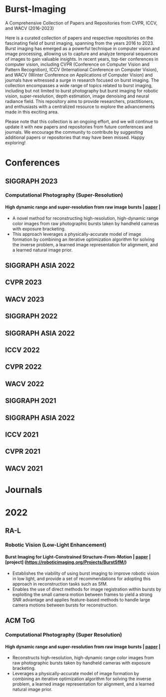 # Burst-Imaging
A Comprehensive Collection of Papers and Repositories from CVPR, ICCV, and WACV (2016-2023)

Here is a curated collection of papers and respective repositories on the fascinating field of burst imaging, spanning from the years 2016 to 2023. Burst imaging has emerged as a powerful technique in computer vision and image processing, allowing us to capture and analyze temporal sequences of images to gain valuable insights. In recent years, top-tier conferences in computer vision, including CVPR (Conference on Computer Vision and Pattern Recognition), ICCV (International Conference on Computer Vision), and WACV (Winter Conference on Applications of Computer Vision) and journals have witnessed a surge in research focused on burst imaging. The collection encompasses a wide range of topics related to burst imaging, including but not limited to burst photography but burst imaging for robotic vision, super-resolution, depth estimation, image denoising and neural radiance field. This repository aims to provide researchers, practitioners, and enthusiasts with a centralized resource to explore the advancements made in this exciting area.

Please note that this collection is an ongoing effort, and we will continue to update it with new papers and repositories from future conferences and journals. We encourage the community to contribute by suggesting additional papers or repositories that may have been missed. Happy exploring!

# Conferences
## SIGGRAPH 2023
### Computational Photography (Super-Resolution)
#### High dynamic range and super-resolution from raw image bursts | [paper](https://dl.acm.org/doi/pdf/10.1145/3528223.3530180/) |
- A novel method for reconstructing high-resolution, high-dynamic range color images from raw photographic bursts taken by handheld cameras with exposure bracketing.
- This approach leverages a physically-accurate model of image formation by combining an iterative optimization algorithm for solving the inverse problem, a learned image representation for alignment, and a learned natural image prior.

## SIGGRAPH ASIA 2022

## CVPR 2023

## WACV 2023

## SIGGRAPH 2022

## SIGGRAPH ASIA 2022

## ICCV 2022

## CVPR 2022

## WACV 2022

## SIGGRAPH 2021

## SIGGRAPH ASIA 2022

## ICCV 2021

## CVPR 2021

## WACV 2021

# Journals
# 2022
## RA-L
### Robotic Vision (Low-Light Enhancement)
#### Burst Imaging for Light-Constrained Structure-From-Motion | [paper](https://roboticimaging.org/Papers/ravendran2022burst.pdf/) | [project] (https://roboticimaging.org/Projects/BurstSfM/)
- Establishes the viability of using burst imaging to improve robotic vision in low light, and provide a set of recommendations for adopting this approach in reconstruction tasks such as SfM.
- Enables the use of direct methods for image registration within bursts by exploiting the small camera motion between frames to yield a strong SNR advantage and applies feature-based methods to handle large camera motions between bursts for reconstruction.
  
## ACM ToG
### Computational Photography (Super Resolution)
#### High dynamic range and super-resolution from raw image bursts | [paper](https://dl.acm.org/doi/pdf/10.1145/3528223.3530180/) |
- Reconstructs high-resolution, high-dynamic range color images from raw photographic bursts taken by handheld cameras with exposure bracketing.
- Leverages a physically-accurate model of image formation by combining an iterative optimization algorithm for solving the inverse problem, a learned image representation for alignment, and a learned natural image prior.


